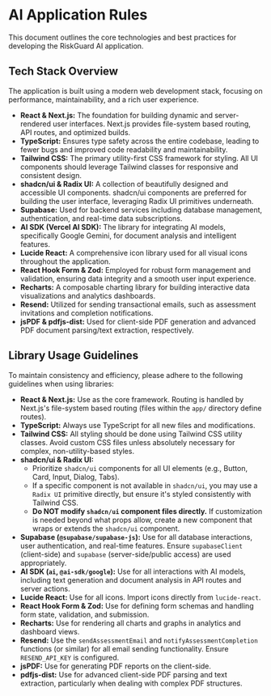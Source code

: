 # AI Application Rules

This document outlines the core technologies and best practices for developing the RiskGuard AI application.

## Tech Stack Overview

The application is built using a modern web development stack, focusing on performance, maintainability, and a rich user experience.

*   **React & Next.js:** The foundation for building dynamic and server-rendered user interfaces. Next.js provides file-system based routing, API routes, and optimized builds.
*   **TypeScript:** Ensures type safety across the entire codebase, leading to fewer bugs and improved code readability and maintainability.
*   **Tailwind CSS:** The primary utility-first CSS framework for styling. All UI components should leverage Tailwind classes for responsive and consistent design.
*   **shadcn/ui & Radix UI:** A collection of beautifully designed and accessible UI components. shadcn/ui components are preferred for building the user interface, leveraging Radix UI primitives underneath.
*   **Supabase:** Used for backend services including database management, authentication, and real-time data subscriptions.
*   **AI SDK (Vercel AI SDK):** The library for integrating AI models, specifically Google Gemini, for document analysis and intelligent features.
*   **Lucide React:** A comprehensive icon library used for all visual icons throughout the application.
*   **React Hook Form & Zod:** Employed for robust form management and validation, ensuring data integrity and a smooth user input experience.
*   **Recharts:** A composable charting library for building interactive data visualizations and analytics dashboards.
*   **Resend:** Utilized for sending transactional emails, such as assessment invitations and completion notifications.
*   **jsPDF & pdfjs-dist:** Used for client-side PDF generation and advanced PDF document parsing/text extraction, respectively.

## Library Usage Guidelines

To maintain consistency and efficiency, please adhere to the following guidelines when using libraries:

*   **React & Next.js:** Use as the core framework. Routing is handled by Next.js's file-system based routing (files within the `app/` directory define routes).
*   **TypeScript:** Always use TypeScript for all new files and modifications.
*   **Tailwind CSS:** All styling should be done using Tailwind CSS utility classes. Avoid custom CSS files unless absolutely necessary for complex, non-utility-based styles.
*   **shadcn/ui & Radix UI:**
    *   Prioritize `shadcn/ui` components for all UI elements (e.g., Button, Card, Input, Dialog, Tabs).
    *   If a specific component is not available in `shadcn/ui`, you may use a `Radix UI` primitive directly, but ensure it's styled consistently with Tailwind CSS.
    *   **Do NOT modify `shadcn/ui` component files directly.** If customization is needed beyond what props allow, create a new component that wraps or extends the `shadcn/ui` component.
*   **Supabase (`@supabase/supabase-js`):** Use for all database interactions, user authentication, and real-time features. Ensure `supabaseClient` (client-side) and `supabase` (server-side/public access) are used appropriately.
*   **AI SDK (`ai`, `@ai-sdk/google`):** Use for all interactions with AI models, including text generation and document analysis in API routes and server actions.
*   **Lucide React:** Use for all icons. Import icons directly from `lucide-react`.
*   **React Hook Form & Zod:** Use for defining form schemas and handling form state, validation, and submission.
*   **Recharts:** Use for rendering all charts and graphs in analytics and dashboard views.
*   **Resend:** Use the `sendAssessmentEmail` and `notifyAssessmentCompletion` functions (or similar) for all email sending functionality. Ensure `RESEND_API_KEY` is configured.
*   **jsPDF:** Use for generating PDF reports on the client-side.
*   **pdfjs-dist:** Use for advanced client-side PDF parsing and text extraction, particularly when dealing with complex PDF structures.
